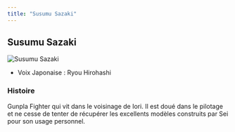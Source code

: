 ```yaml
---
title: "Susumu Sazaki"
---
```


Susumu Sazaki
-------------


![Susumu Sazaki](/images/stories/saga/gundambf/persos/susumu.png)


* Voix Japonaise : Ryou Hirohashi


### Histoire


Gunpla Fighter qui vit dans le voisinage de Iori. Il est doué dans le pilotage et ne cesse de tenter de récupérer les excellents modèles construits par Sei pour son usage personnel.


